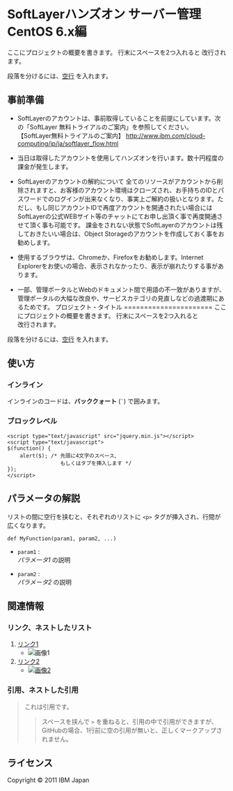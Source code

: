 SoftLayerハンズオン サーバー管理 CentOS 6.x編
======================
ここにプロジェクトの概要を書きます。
行末にスペースを2つ入れると
改行されます。
 
段落を分けるには、[空行](http://example.com/) を入れます。
 
事前準備
------

- SoftLayerのアカウントは、事前取得していることを前提にしています。次の「SoftLayer 無料トライアルのご案内」を参照してください。
【SoftLayer無料トライアルのご案内】
http://www.ibm.com/cloud-computing/jp/ja/softlayer_flow.html

- 当日は取得したアカウントを使用してハンズオンを行います。数十円程度の課金が発生します。

- SoftLayerのアカウントの解約について
全てのリソースがアカウントから削除されますと、お客様のアカウント環境はクローズされ、お手持ちのIDとパスワードでのログインが出来なくなり、事実上ご解約の扱いとなります。ただし、もし同じアカウントIDで再度アカウントを開通されたい場合にはSoftLayerの公式WEBサイト等のチャットにてお申し出頂く事で再度開通させて頂く事も可能です。
課金をされない状態でSoftLayerのアカウントは残しておきたいい場合は、Object Storageのアカウントを作成しておく事をお勧めします。

-	使用するブラウザは、Chromeか、Firefoxをお勧めします。Internet Explorerをお使いの場合、表示されなかったり、表示が崩れたりする事があります。

-	一部、管理ポータルとWebのドキュメント間で用語の不一致がありますが、管理ポータルの大幅な改良や、サービスカテゴリの見直しなどの過渡期にあるためです。
プロジェクト・タイトル
======================
ここにプロジェクトの概要を書きます。
行末にスペースを2つ入れると  
改行されます。

段落を分けるには、[空行](http://example.com/) を入れます。

使い方
------
### インライン ###
インラインのコードは、**バッククォート** (`` ` ``) で囲みます。

### ブロックレベル ###
    <script type="text/javascript" src="jquery.min.js"></script>
    <script type="text/javascript">
    $(function() {
        alert($); /* 先頭に4文字のスペース、
                     もしくはタブを挿入します */
    });
    </script>

パラメータの解説
----------------
リストの間に空行を挟むと、それぞれのリストに `<p>` タグが挿入され、行間が
広くなります。

    def MyFunction(param1, param2, ...)

+   `param1` :  
    _パラメータ1_ の説明

+   `param2` :  
    _パラメータ2_ の説明

関連情報
--------
### リンク、ネストしたリスト
1. [リンク1](http://example.com/ "リンクのタイトル")
    * ![画像1](http://github.com/unicorn.png "画像のタイトル")
2. [リンク2][link]
    - [![画像2][image]](https://github.com/)

  [link]: http://example.com/ "インデックス型のリンク"
  [image]: http://github.com/github.png "インデックス型の画像"

### 引用、ネストした引用
> これは引用です。
> 
> > スペースを挟んで `>` を重ねると、引用の中で引用ができますが、
> > GitHubの場合、1行前に空の引用が無いと、正しくマークアップされません。

ライセンス
----------
Copyright &copy; 2011 IBM Japan
